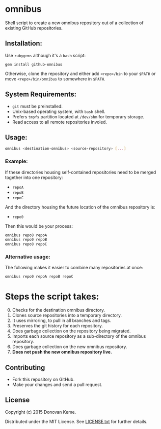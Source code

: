 # omnibus

Shell script to create a new omnibus repository out of a collection of existing GitHub repositories.

## Installation:

Use `rubygems` although it's a `bash` script:

```
gem install github-omnibus
```

Otherwise, clone the repository and either add `<repo>/bin` to your `$PATH` or move `<repo>/bin/omnibus` to somewhere in `$PATH`.


## System Requirements:

* `git` must be preinstalled.
* Unix-based operating system, with `bash` shell.
* Prefers `tmpfs` partition located at `/dev/shm` for temporary storage.
* Read access to all remote repositories involed.

## Usage:

```sh
omnibus <destination-omnibus> <source-repository> [...]
```

### Example:

If these directories housing self-contained repositories need to be merged together into one repository:

* `repoA`
* `repoB`
* `repoC`

And the directory housing the future location of the omnibus repository is:

* `repo0`

Then this would be your process:

```sh
omnibus repo0 repoA
omnibus repo0 repoB
omnibus repo0 repoC
```

### Alternative usage:

The following makes it easier to combine many repositories at once:

```sh
omnibus repo0 repoA repoB repoC
```

# Steps the script takes:

0. Checks for the destination omnibus directory.
0. Clones source repositories into a temporary directory.
  0. It uses mirroring, to pull in all branches and tags.
0. Preserves the git history for each repository.
0. Does garbage collection on the repository being migrated.
0. Imports each source repository as a sub-directory of the omnibus repository.
0. Does garbage collection on the new omnibus repository.
0. **Does not push the new omnibus repository live.**


## Contributing

* Fork this repository on GitHub.
* Make your changes and send a pull request.

## License

Copyright (c) 2015 Donovan Keme.

Distributed under the MIT License. See [LICENSE.txt](https://github.com/digitalextremist/github-omnibus/LICENSE.txt) for further details.